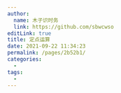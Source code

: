 ```yaml
---
author: 
  name: 木子识时务
  link: https://github.com/sbwcwso
editLink: true
title: 定点运算
date: 2021-09-22 11:34:23
permalink: /pages/2b52b1/
categories: 
  - 
tags: 
  - 
---
```

